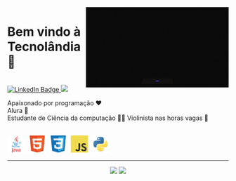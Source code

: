 <img src = "banner.gif" width = "325px"  align = "right">

# Bem vindo à Tecnolândia 🌆  

</br>


</div>

<div id="badges">
  <a href = "https://www.linkedin.com/in/henrique-barbosa-barros-5175a3194/">
    <img src="https://img.shields.io/badge/LinkedIn-blue?style=for-the-badge&logo=linkedin&logoColor=white" alt="LinkedIn Badge"/>
    
    
  </a>
 <a href="https://www.instagram.com/henriquebarroos/" target="_blank"><img src="https://img.shields.io/badge/-Instagram-%23E4405F?style=for-the-badge&logo=instagram&logoColor=white" target="_blank"></a>
 
  
</div>

Apaixonado por programação ❤️ </br>
Alura 💙  </br>
Estudante de Ciência da computação 🧑‍💻
Violinista nas horas vagas 🎻</br></br>


<div>
  <img src="https://github.com/devicons/devicon/blob/master/icons/java/java-original-wordmark.svg" title="Java" alt="Java" width="40" height="40"/>&nbsp;
<img src="https://github.com/devicons/devicon/blob/master/icons/html5/html5-original.svg" title="HTML5" alt="HTML" width="40" height="40"/>&nbsp;
 <img src="https://github.com/devicons/devicon/blob/master/icons/css3/css3-original.svg" title="css3" alt="css3" width="40" height="40"/>&nbsp;
  <img src="https://github.com/devicons/devicon/blob/master/icons/javascript/javascript-original.svg" title="JavaScript" alt="JavaScript" width="40" height="40"/>&nbsp;
  <img src="https://github.com/devicons/devicon/blob/master/icons/python/python-original.svg" title="python" alt="python" width="40" height="40"/>&nbsp;
 



---


<div align = "center">
<img src="https://github-readme-stats.vercel.app/api/top-langs/?username=zHenriqueB&show_icons=true&theme=radical&count_private=true"/>
<img src="https://github-readme-stats.vercel.app/api?username=zHenriqueB&show_icons=true&show_icons=true&theme=radical&count_private=true" />
</div>
